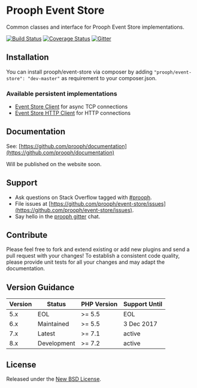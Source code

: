 # Prooph Event Store

Common classes and interface for Prooph Event Store implementations.

[![Build Status](https://travis-ci.org/prooph/event-store.svg?branch=master)](https://travis-ci.org/prooph/event-store)
[![Coverage Status](https://coveralls.io/repos/github/prooph/event-store/badge.svg?branch=master)](https://coveralls.io/github/prooph/event-store?branch=master)
[![Gitter](https://badges.gitter.im/Join%20Chat.svg)](https://gitter.im/prooph/improoph)

## Installation

You can install prooph/event-store via composer by adding `"prooph/event-store": "dev-master"` as requirement to your composer.json.

### Available persistent implementations

- [Event Store Client](https://github.com/prooph/event-store-client) for async TCP connections
- [Event Store HTTP Client](https://github.com/prooph/event-store-http-client) for HTTP connections

## Documentation

See: [https://github.com/prooph/documentation](https://github.com/prooph/documentation)

Will be published on the website soon.

## Support

- Ask questions on Stack Overflow tagged with [#prooph](https://stackoverflow.com/questions/tagged/prooph).
- File issues at [https://github.com/prooph/event-store/issues](https://github.com/prooph/event-store/issues).
- Say hello in the [prooph gitter](https://gitter.im/prooph/improoph) chat.

## Contribute

Please feel free to fork and extend existing or add new plugins and send a pull request with your changes!
To establish a consistent code quality, please provide unit tests for all your changes and may adapt the documentation.

## Version Guidance

| Version | Status      | PHP Version | Support Until |
|---------|-------------|-------------|---------------|
| 5.x     | EOL         | >= 5.5      | EOL           |
| 6.x     | Maintained  | >= 5.5      | 3 Dec 2017    |
| 7.x     | Latest      | >= 7.1      | active        |
| 8.x     | Development | >= 7.2      | active        |

## License

Released under the [New BSD License](LICENSE).
